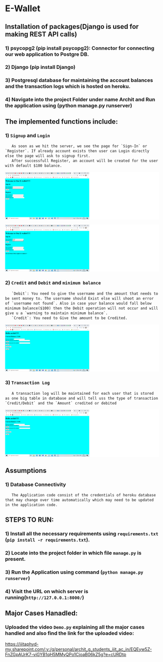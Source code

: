 # E-Wallet
## Installation of packages(Django is used for making REST API calls)
### 1) psycopg2 (pip install psycopg2): Connector for connecting our web application to Postgre DB.
### 2) Django (pip install Django)
### 3) Postgresql database for maintaining the account balances and the transaction logs which is hosted on heroku.
### 4) Navigate into the project Folder under name Archit and Run the application using (python manage.py runserver)


## The implemented functions include:
### 1) `Signup` and `Login`
       As soon as we hit the server, we see the page for `Sign-In` or `Register`. If already account exists then user can Login directly else the page will ask to signup first.
       After successfull Register, an account will be created for the user with default $100 balance.
  ![Screenshot from 2021-05-12 19-18-11](https://github.com/archit0101/Wallet-Transaction-System/blob/main/screenshots/Login.png)
   
   ![Screenshot from 2021-05-12 19-18-11](https://github.com/archit0101/Wallet-Transaction-System/blob/main/screenshots/Register.png)

### 2) `Credit` and `Debit`  and `minimum balance`
       `Debit`: You need to give the username and the amount that needs to be sent money to. The username should Exist else will shoot an error of `username not found`. Also in case your balance would fall below minimum balance($100) then the Debit operation will not occur and will give u a `warning to maintain minimum balance`.
       `Credit`: You need to Give the amount to be Credited.
       
  ![Screenshot from 2021-05-12 19-19-01](https://github.com/archit0101/Wallet-Transaction-System/blob/main/screenshots/wallet.png)

   
### 3) `Transaction Log`
       A transaction log will be maintained for each user that is stored as one big table in database and will tell uss the type of transaction `Credit/Debit` and the `Amount` credited or debited
       
     
  ![Screenshot from 2021-05-12 19-20-08](https://github.com/archit0101/Wallet-Transaction-System/blob/main/screenshots/wallet.png)
  
## Assumptions
### 1) Database Connectivity
       The Application code consist of the credentials of heroku database that may change over time automatically which may need to be updated in the application code.

## STEPS TO RUN:
### 1) Install all the necessary requirements using `requirements.txt` (`pip install -r requirements.txt`).
### 2) Locate into the project folder in which file `manage.py` is present.
### 3) Run the Application using command (`python manage.py runserver`)
### 4) Visit the URL on which server is running(`http://127.0.0.1:8000/`)

## Major Cases Hanadled:
### Uploaded the video `Demo.py` explaining all the major cases handled and also find the link for the uploaded video:
https://iiitaphyd-my.sharepoint.com/:v:/g/personal/archit_g_students_iiit_ac_in/EQEyw5Z-FnZGpAUrK7-viGYB1qH5MMyQPo1CjoaB06kZ5g?e=cURDtp



